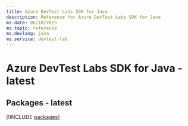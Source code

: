 ```yaml
---
title: Azure DevTest Labs SDK for Java
description: Reference for Azure DevTest Labs SDK for Java
ms.date: 06/10/2025
ms.topic: reference
ms.devlang: java
ms.service: devtest-lab
---
```

# Azure DevTest Labs SDK for Java - latest
## Packages - latest
[!INCLUDE [packages](devtest-labs-index.md)]
